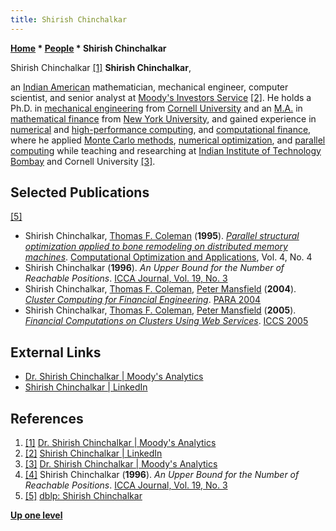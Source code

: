 ```yaml
---
title: Shirish Chinchalkar
---
```

**[Home](Home "Home") \* [People](People "People") \* Shirish Chinchalkar**



 [](https://www.moodysanalytics.com/about-us/subject-matter-experts/shirish-chinchalkar) Shirish Chinchalkar <a id="cite-note-1" href="#cite-ref-1">[1]</a> 
**Shirish Chinchalkar**,  

an [Indian American](https://en.wikipedia.org/wiki/Indian_Americans) mathematician, mechanical engineer, computer scientist, and senior analyst at [Moody's Investors Service](https://en.wikipedia.org/wiki/Moody%27s_Investors_Service) <a id="cite-note-2" href="#cite-ref-2">[2]</a>.
He holds a Ph.D. in [mechanical engineering](https://en.wikipedia.org/wiki/Mechanical_engineering) from [Cornell University](https://en.wikipedia.org/wiki/Cornell_University) and an [M.A.](https://en.wikipedia.org/wiki/Master_of_Arts) in [mathematical finance](https://en.wikipedia.org/wiki/Mathematical_finance) from [New York University](https://en.wikipedia.org/wiki/New_York_University), 
and gained experience in [numerical](https://en.wikipedia.org/wiki/Numerical_analysis) and [high-performance computing](https://en.wikipedia.org/wiki/High-performance_computing), and [computational finance](https://en.wikipedia.org/wiki/Computational_finance), where he applied [Monte Carlo methods](https://en.wikipedia.org/wiki/Monte_Carlo_method), [numerical optimization](https://en.wikipedia.org/wiki/Mathematical_optimization), and [parallel computing](https://en.wikipedia.org/wiki/Parallel_computing) while teaching and researching at [Indian Institute of Technology Bombay](https://en.wikipedia.org/wiki/Indian_Institute_of_Technology_Bombay) and Cornell University <a id="cite-note-3" href="#cite-ref-3">[3]</a>.



## Selected Publications


<a id="cite-note-5" href="#cite-ref-5">[5]</a>



* Shirish Chinchalkar, [Thomas F. Coleman](Mathematician#TFColeman "Mathematician") (**1995**). *[Parallel structural optimization applied to bone remodeling on distributed memory machines](https://link.springer.com/article/10.1007/BF01300863)*. [Computational Optimization and Applications](https://link.springer.com/journal/10589), Vol. 4, No. 4
* Shirish Chinchalkar (**1996**). *An Upper Bound for the Number of Reachable Positions*. [ICCA Journal, Vol. 19, No. 3](ICGA_Journal#19_3 "ICGA Journal")
* Shirish Chinchalkar, [Thomas F. Coleman](Mathematician#TFColeman "Mathematician"), [Peter Mansfield](Mathematician#PJMansfield "Mathematician") (**2004**). *[Cluster Computing for Financial Engineering](http://ro.ecu.edu.au/ecuworks/4995/)*. [PARA 2004](http://www.informatik.uni-trier.de/~ley/db/conf/para/para2004.html#ChinchalkarCM04)
* Shirish Chinchalkar, [Thomas F. Coleman](Mathematician#TFColeman "Mathematician"), [Peter Mansfield](Mathematician#PJMansfield "Mathematician") (**2005**). *[Financial Computations on Clusters Using Web Services](http://rd.springer.com/chapter/10.1007/11428848_10)*. [ICCS 2005](http://www.informatik.uni-trier.de/~ley/db/conf/iccS/iccS2005-2.html#ChinchalkarCM05)


## External Links


* [Dr. Shirish Chinchalkar | Moody's Analytics](https://www.moodysanalytics.com/about-us/subject-matter-experts/shirish-chinchalkar)
* [Shirish Chinchalkar | LinkedIn](https://www.linkedin.com/in/shirish-chinchalkar-1323a0a/)


## References


1. <a id="cite-ref-1" href="#cite-note-1">[1]</a> [Dr. Shirish Chinchalkar | Moody's Analytics](https://www.moodysanalytics.com/about-us/subject-matter-experts/shirish-chinchalkar)
2. <a id="cite-ref-2" href="#cite-note-2">[2]</a> [Shirish Chinchalkar | LinkedIn](https://www.linkedin.com/in/shirish-chinchalkar-1323a0a/)
3. <a id="cite-ref-3" href="#cite-note-3">[3]</a> [Dr. Shirish Chinchalkar | Moody's Analytics](https://www.moodysanalytics.com/about-us/subject-matter-experts/shirish-chinchalkar)
4. <a id="cite-ref-4" href="#cite-note-4">[4]</a> Shirish Chinchalkar (**1996**). *An Upper Bound for the Number of Reachable Positions*. [ICCA Journal, Vol. 19, No. 3](ICGA_Journal#19_3 "ICGA Journal")
5. <a id="cite-ref-5" href="#cite-note-5">[5]</a> [dblp: Shirish Chinchalkar](https://dblp.uni-trier.de/pers/hd/c/Chinchalkar:Shirish.html)

**[Up one level](People "People")**







 
